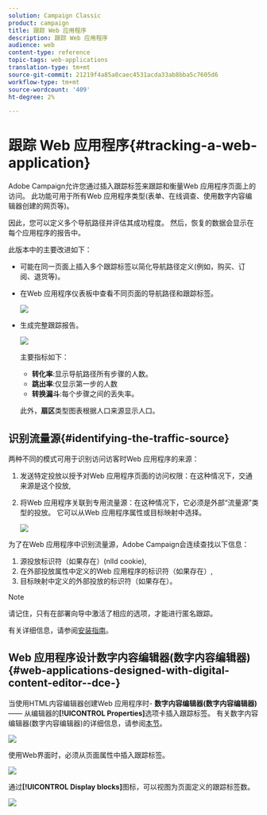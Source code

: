 ```yaml
---
solution: Campaign Classic
product: campaign
title: 跟踪 Web 应用程序
description: 跟踪 Web 应用程序
audience: web
content-type: reference
topic-tags: web-applications
translation-type: tm+mt
source-git-commit: 21219f4a85a0caec4531acda33ab8bba5c7605d6
workflow-type: tm+mt
source-wordcount: '409'
ht-degree: 2%

---
```



# 跟踪 Web 应用程序{#tracking-a-web-application}

Adobe Campaign允许您通过插入跟踪标签来跟踪和衡量Web 应用程序页面上的访问。 此功能可用于所有Web 应用程序类型(表单、在线调查、使用数字内容编辑器创建的网页等)。

因此，您可以定义多个导航路径并评估其成功程度。 然后，恢复的数据会显示在每个应用程序的报告中。

此版本中的主要改进如下：

* 可能在同一页面上插入多个跟踪标签以简化导航路径定义(例如，购买、订阅、退货等)。
* 在Web 应用程序仪表板中查看不同页面的导航路径和跟踪标签。

   ![](assets/trackers_1.png)

* 生成完整跟踪报告。

   ![](assets/trackers_5.png)

   主要指标如下：

   * **转化率**:显示导航路径所有步骤的人数。
   * **跳出率**:仅显示第一步的人数
   * **转换漏斗**:每个步骤之间的丢失率。

   此外，**扇区**&#x200B;类型图表根据人口来源显示人口。

## 识别流量源{#identifying-the-traffic-source}

两种不同的模式可用于识别访问访客时Web 应用程序的来源：

1. 发送特定投放以授予对Web 应用程序页面的访问权限：在这种情况下，交通来源是这个投放,
1. 将Web 应用程序关联到专用流量源：在这种情况下，它必须是外部“流量源”类型的投放。 它可以从Web 应用程序属性或目标映射中选择。

   ![](assets/trackers_6.png)

为了在Web 应用程序中识别流量源，Adobe Campaign会连续查找以下信息：

1. 源投放标识符（如果存在）(nlId cookie),
1. 在外部投放属性中定义的Web 应用程序的标识符（如果存在）,
1. 目标映射中定义的外部投放的标识符（如果存在）。

>[!NOTE]
>
>请记住，只有在部署向导中激活了相应的选项，才能进行匿名跟踪。
>
>有关详细信息，请参阅[安装指南](../../installation/using/deploying-an-instance.md)。

## Web 应用程序设计数字内容编辑器(数字内容编辑器){#web-applications-designed-with-digital-content-editor--dce-}

当使用HTML内容编辑器创建Web 应用程序时- **数字内容编辑器(数字内容编辑器)** —— 从编辑器的&#x200B;**[!UICONTROL Properties]**&#x200B;选项卡插入跟踪标签。 有关数字内容编辑器(数字内容编辑器)的详细信息，请参阅[本节](../../web/using/about-campaign-html-editor.md)。

![](assets/trackers_2.png)

使用Web界面时，必须从页面属性中插入跟踪标签。

![](assets/trackers_3.png)

通过&#x200B;**[!UICONTROL Display blocks]**&#x200B;图标，可以视图为页面定义的跟踪标签数。

![](assets/trackers_4.png)

